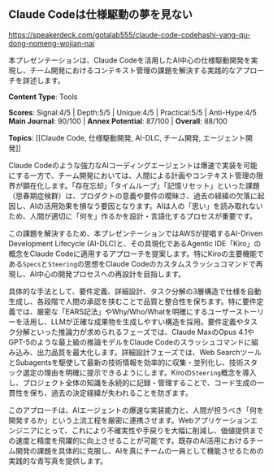 ## Claude Codeは仕様駆動の夢を見ない

https://speakerdeck.com/gotalab555/claude-code-codehashi-yang-qu-dong-nomeng-wojian-nai

本プレゼンテーションは、Claude Codeを活用したAI中心の仕様駆動開発を実現し、チーム開発におけるコンテキスト管理の課題を解決する実践的なアプローチを詳述します。

**Content Type**: Tools

**Scores**: Signal:4/5 | Depth:5/5 | Unique:4/5 | Practical:5/5 | Anti-Hype:4/5
**Main Journal**: 90/100 | **Annex Potential**: 87/100 | **Overall**: 88/100

**Topics**: [[Claude Code, 仕様駆動開発, AI-DLC, チーム開発, エージェント開発]]

Claude Codeのような強力なAIコーディングエージェントは爆速で実装を可能にする一方で、チーム開発においては、人間による計画やコンテキスト管理の限界が顕在化します。「存在忘却」「タイムループ」「記憶リセット」といった課題（思春期症候群）は、プロダクトの意義や要件の曖昧さ、過去の経緯の欠落に起因し、AIの活用効果を損なう要因となります。AIは人の「思い」を読み取れないため、人間が適切に「何を」作るかを設計・言語化するプロセスが重要です。

この課題を解決するため、本プレゼンテーションではAWSが提唱するAI-Driven Development Lifecycle (AI-DLC)と、その具現化であるAgentic IDE「Kiro」の概念をClaude Codeに適用するアプローチを提案します。特にKiroの主要機能である`Specs`と`Steering`の思想をClaude Codeのカスタムスラッシュコマンドで再現し、AI中心の開発プロセスへの再設計を目指します。

具体的な手法として、要件定義、詳細設計、タスク分解の3層構造で仕様を自動生成し、各段階で人間の承認を挟むことで品質と整合性を保ちます。特に要件定義では、厳密な「EARS記法」やWhy/Who/Whatを明確にするユーザーストーリーを活用し、LLMが正確な成果物を生成しやすい構造を採用。要件定義やタスク分解といった推論力が求められるフェーズでは、Claude MaxのOpus 4.1やGPT-5のような最上級の推論モデルをClaude Codeのスラッシュコマンドに組み込み、出力品質を最大化します。詳細設計フェーズでは、Web SearchツールとSubagentsを駆使して最新の技術情報を効率的に収集・並列化し、技術スタック選定の理由を明確に提示できるようにします。Kiroの`Steering`概念を導入し、プロジェクト全体の知識を永続的に記録・管理することで、コード生成の一貫性を保ち、過去の決定経緯が失われることを防ぎます。

このアプローチは、AIエージェントの爆速な実装能力と、人間が担うべき「何を開発するか」という上流工程を厳密に連携させます。Webアプリケーションエンジニアにとって、これにより不確実性や手戻りを大幅に削減し、価値提供までの速度と精度を飛躍的に向上させることが可能です。既存のAI活用におけるチーム開発の課題を具体的に克服し、AIを真にチームの一員として機能させるための実践的な青写真を提供します。
